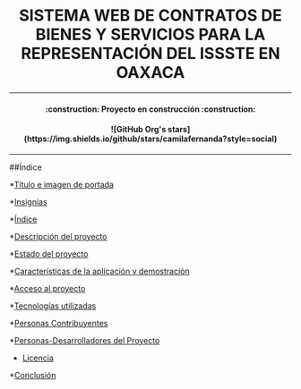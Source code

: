 
<h1 align="center"> SISTEMA WEB DE CONTRATOS DE BIENES Y SERVICIOS PARA LA REPRESENTACIÓN DEL ISSSTE EN OAXACA  </h1>


<hr>
<h4 align="center">
:construction: Proyecto en construcción :construction:
</h4>
<h4 align="center">
   ![GitHub Org's stars](https://img.shields.io/github/stars/camilafernanda?style=social)
</h4>



<hr>


##Índice

*[Título e imagen de portada](#Título-e-imagen-de-portada)

*[Insignias](#insignias)

*[Índice](#índice)

*[Descripción del proyecto](#descripción-del-proyecto)

*[Estado del proyecto](#Estado-del-proyecto)

*[Características de la aplicación y demostración](#Características-de-la-aplicación-y-demostración)

*[Acceso al proyecto](#acceso-proyecto)

*[Tecnologías utilizadas](#tecnologías-utilizadas)

*[Personas Contribuyentes](#personas-contribuyentes)

*[Personas-Desarrolladores del Proyecto](#personas-desarrolladores)

* [Licencia](#licencia)

*[Conclusión](#conclusión)
